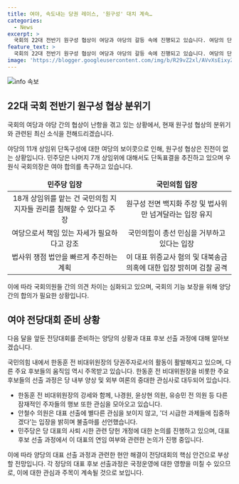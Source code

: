 ```yaml
---
title: 여야, 속도내는 당권 레이스, '원구성' 대치 계속…
categories:
  - News
excerpt: >
  국회의 22대 전반기 원구성 협상이 여당과 야당의 갈등 속에 진행되고 있습니다. 여당의 단독 특위와 야당의 단독 상임위로 인한 원활한 협상이 어려운 가운데, 우원식 국회의장이 여야 합의 촉구하고 있습니다. 민주당은 상임위 단독 표결을 추진하며 국민의힘과의 갈등이 심화되고 있으며, 국민의힘은 여당을 압박하고 있습니다. 국민의힘은 다음 달 전당대회를 앞두고 당권주자들의 움직임이 활발해지고 있으며, 민주당은 당 대표 사퇴 시한과 관련해 당헌 개정에 나섰습니다. 이 대표는 다음주 연임 관련 입장을 밝힐 예정입니다.
feature_text: >
  국회의 22대 전반기 원구성 협상이 여당과 야당의 갈등 속에 진행되고 있습니다. 여당의 단독 특위와 야당의 단독 상임위로 인한 원활한 협상이 어려운 가운데, 우원식 국회의장이 여야 합의 촉구하고 있습니다. 민주당은 상임위 단독 표결을 추진하며 국민의힘과의 갈등이 심화되고 있으며, 국민의힘은 여당을 압박하고 있습니다. 국민의힘은 다음 달 전당대회를 앞두고 당권주자들의 움직임이 활발해지고 있으며, 민주당은 당 대표 사퇴 시한과 관련해 당헌 개정에 나섰습니다. 이 대표는 다음주 연임 관련 입장을 밝힐 예정입니다.
image: 'https://blogger.googleusercontent.com/img/b/R29vZ2xl/AVvXsEixyZcFfHzMRdzZMjFBmAUKJYCLCGyLL1o632UiGVXcaFdKo_bkvkuCioo0uUKlGfBVcT3P84aROyZIXSBEx3Aw5nCQ3pTgDom1WDC4m8eifvWiAmWEEVb4x6G_l8C0QH225ldMjyaFvpxGEBGNO37VmDTDMHGhJPq73UglMfDca1-0aw/s1600/blogspot.png'
---
```


<p><img src="https://blogger.googleusercontent.com/img/b/R29vZ2xl/AVvXsEixyZcFfHzMRdzZMjFBmAUKJYCLCGyLL1o632UiGVXcaFdKo_bkvkuCioo0uUKlGfBVcT3P84aROyZIXSBEx3Aw5nCQ3pTgDom1WDC4m8eifvWiAmWEEVb4x6G_l8C0QH225ldMjyaFvpxGEBGNO37VmDTDMHGhJPq73UglMfDca1-0aw/s1600/blogspot.png" alt="info 속보" /></p>

<h2 data-ke-size="size26">22대 국회 전반기 원구성 협상 분위기</h2>

<p>국회의 여당과 야당 간의 협상이 난항을 겪고 있는 상황에서, 현재 원구성 협상의 분위기와 관련된 최신 소식을 전해드리겠습니다.</p>

<p data-ke-size="size16">야당의 11개 상임위 단독구성에 대한 여당의 보이콧으로 인해, 원구성 협상은 진전이 없는 상황입니다. 민주당은 나머지 7개 상임위에 대해서도 단독표결을 추진하고 있으며 우원식 국회의장은 여야 합의를 촉구하고 있습니다.</p>

<table>
  <thead>
    <tr>
      <td style="text-align: center; height: 17px;"><b>민주당 입장</b></td>
      <td style="text-align: center; height: 17px;"><b>국민의힘 입장</b></td>
    </tr>
  </thead>
  <tbody>
    <tr>
      <td style="text-align: center; height: 17px;">18개 상임위를 맡는 건 국민의힘 지지자들 권리를 침해할 수 있다고 주장</td>
      <td style="text-align: center; height: 17px;">원구성 전면 백지화 주장 및 법사위만 넘겨달라는 입장 유지</td>
    </tr>
    <tr>
      <td style="text-align: center; height: 17px;">여당으로서 책임 있는 자세가 필요하다고 강조</td>
      <td style="text-align: center; height: 17px;">국민의힘이 총선 민심을 거부하고 있다는 입장</td>
    </tr>
    <tr>
      <td style="text-align: center; height: 17px;">법사위 쟁점 법안을 빠르게 추진하는 계획</td>
      <td style="text-align: center; height: 17px;">이 대표 위증교사 혐의 및 대북송금 의혹에 대한 입장 밝히며 검찰 공격</td>
    </tr>
  </tbody>
</table>

<p>이에 따라 국회의원들 간의 의견 차이는 심화되고 있으며, 국회의 기능 보장을 위해 양당 간의 합의가 필요한 상황입니다.</p>

<h2 data-ke-size="size26">여야 전당대회 준비 상황</h2>

<p>다음 달을 앞둔 전당대회를 준비하는 양당의 상황과 대표 후보 선출 과정에 대해 알아보겠습니다.</p>

<p data-ke-size="size16">국민의힘 내에서 한동훈 전 비대위원장의 당권주자로서의 활동이 활발해지고 있으며, 다른 주요 후보들의 움직임 역시 주목받고 있습니다. 한동훈 전 비대위원장을 비롯한 주요 후보들의 선출 과정은 당 내부 양상 및 외부 여론의 중대한 관심사로 대두되어 있습니다.</p>

<ul>
  <li>한동훈 전 비대위원장의 강세와 함께, 나경원, 윤상현 의원, 유승민 전 의원 등 다른 잠재적인 주자들의 행보 또한 관심을 모아오고 있습니다.</li>
  <li>안철수 의원은 대표 선출에 별다른 관심을 보이지 않고, '더 시급한 과제들에 집중하겠다'는 입장을 밝히며 불출마를 선언했습니다.</li>
  <li>민주당은 당 대표의 사퇴 시한 관련 당헌 개정에 대한 논의를 진행하고 있으며, 대표 후보 선출 과정에서 이 대표의 연임 여부와 관련한 논의가 진행 중입니다.</li>
</ul>

<p>이에 따라 양당의 대표 선출 과정과 관련한 현안 해결이 전당대회의 핵심 안건으로 부상할 전망입니다. 각 정당의 대표 후보 선출과정은 국정운영에 대한 영향을 미칠 수 있으므로, 이에 대한 관심과 주목이 계속될 것으로 보입니다.</p>

